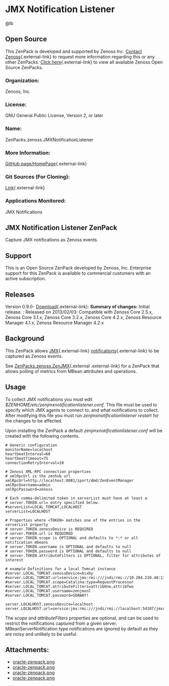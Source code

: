 # JMX Notification Listener

@lb[](img/zenpack-oracle-zenpack.png)

## Open Source

This ZenPack is developed and supported by Zenoss Inc. [Contact Zenoss](https://tryit.zenoss.com/zenpack-contact/){.external-link} to
request more information regarding this or any other ZenPacks. [Click here](https://zenoss.com/product/zenpacks?f%5B0%5D=im_field_zenpack_category:1091){.external-link}
to view all available Zenoss Open Source ZenPacks.

### Organization:

Zenoss, Inc.

### License:

GNU General Public License, Version 2, or later

### Name:

ZenPacks.zenoss.JMXNotificationListener

### More Information:

[GitHub page/HomePage](https://github.com/zenoss/ZenPacks.zenoss.JMXNotificationListener){.external-link}

### Git Sources (For Cloning):

[Link](https://github.com/zenoss/ZenPacks.zenoss.JMXNotificationListener.git){.external-link}

### Applications Monitored:

JMX Notifications

## JMX Notification Listener ZenPack

Capture JMX notifications as Zenoss events.

## Support

This is an Open Source ZenPack developed by Zenoss, Inc. Enterprise
support for this ZenPack is available to commercial customers with an
active subscription.

## Releases

Version 0.9.0- [Download](https://storage.googleapis.com/zenpacks/ZenPacks.zenoss.JMXNotificationListener/0.9.0/ZenPacks.zenoss.JMXNotificationListener-0.9.0.egg){.external-link}:   **Summary of changes:** Initial release.
:   Released on 2013/02/03:   Compatible with Zenoss Core 2.5.x, Zenoss Core 3.1.x, Zenoss Core
    3.2.x, Zenoss Core 4.2.x, Zenoss Resource Manager 4.1.x, Zenoss
    Resource Manager 4.2.x

## Background

This ZenPack allows
[JMX](http://en.wikipedia.org/wiki/Java_Management_Extensions){.external-link}
[notifications](http://docs.oracle.com/javase/tutorial/jmx/notifs/index.html){.external-link}
to be captured as Zenoss events.

See
[ZenPacks.zenoss.ZenJMX](https://help.zenoss.com/display/in/){.external .external-link}
for a ZenPack that allows polling of metrics from MBean attributes and
operations.

## Usage

To collect JMX notifications you must edit
*$ZENHOME/etc/zenjmxnotificationlistener.conf*. This file must be used
to specify which JMX agents to connect to, and what notifications to
collect. After modifying this file you must run
*zenjmxnotificationlistener restart* for the changes to be affected.

Upon installing the ZenPack a default *zenjmxnotificationlistener.conf*
will be created with the following contents.

    # Generic configuration
    monitorName=localhost
    heartbeatInterval=60
    heartbeatTimeout=75
    connectionRetryInterval=10

    # Zenoss XML-RPC connection properties
    # xmlRpcUrl is the zenhub url
    xmlRpcUrl=http://localhost:8081/zport/dmd/ZenEventManager
    xmlRpcUsername=admin
    xmlRpcPassword=zenoss

    # Each comma-delimited token in serverList must have at least a
    # server.TOKEN.url= entry specified below.
    #serverList=LOCAL_TOMCAT,LOCALHOST
    serverList=LOCALHOST

    # Properties where <TOKEN> matches one of the entries in the serverList property
    # server.TOKEN.zenossDevice is REQUIRED
    # server.TOKEN.url is REQUIRED
    # server.TOKEN.scope is OPTIONAL and defaults to *:* or all notification mbeans
    # server.TOKEN.username is OPTIONAL and defaults to null
    # server.TOKEN.password is OPTIONAL and defaults to null
    # server.TOKEN.attributeFilters is OPTIONAL, filter for attributes of interest

    # example Definitions for a local Tomcat instance
    #server.LOCAL_TOMCAT.zenossDevice=bixby
    #server.LOCAL_TOMCAT.url=service:jmx:rmi:///jndi/rmi://10.204.210.40:11111/jmxrmi
    #server.LOCAL_TOMCAT.scope=Catalina:type=RequestProcessor
    #server.LOCAL_TOMCAT.attributeFilters=attribOne,attribTwo
    #server.LOCAL_TOMCAT.username=zenjmxnl
    #server.LOCAL_TOMCAT.password=GOAWAY!

    server.LOCALHOST.zenossDevice=localhost
    server.LOCALHOST.url=service:jmx:rmi:///jndi/rmi://localhost:54107/jmxrmi

The *scope* and *attributeFilters* properties are optional, and can be
used to restrict the notifications captured from a given server.
MBeanServerNotification type notifications are ignored by default as
they are noisy and unlikely to be useful.

## Attachments:

-   [oracle-zenpack.png](img/zenpack-oracle-zenpack.png)
-   [oracle-zenpack.png](img/zenpack-oracle-zenpack.png)
-   [oracle-zenpack.png](img/zenpack-oracle-zenpack.png)
-   [oracle-zenpack.png](img/zenpack-oracle-zenpack.png)

